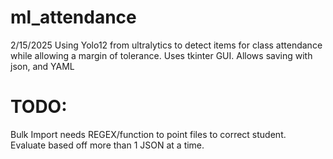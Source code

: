 # ml_attendance
2/15/2025
Using Yolo12 from ultralytics to detect items for class attendance while allowing a margin of tolerance. Uses tkinter GUI. Allows saving with json, and YAML
# TODO:
Bulk Import needs REGEX/function to point files to correct student.\
Evaluate based off more than 1 JSON at a time.